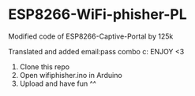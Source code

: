 # ESP8266-WiFi-phisher-PL
Modified code of ESP8266-Captive-Portal by 125k

Translated and added email:pass combo c:
ENJOY <3


1. Clone this repo
2. Open wifiphisher.ino in Arduino
3. Upload and have fun ^^
